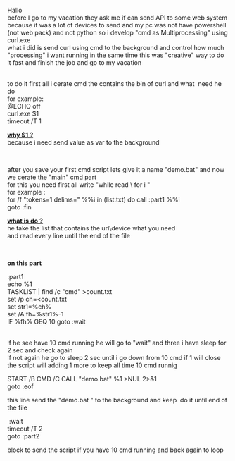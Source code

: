 <p>Hallo <br />before I go to my vacation they ask me if can send API to some web system because it was a lot of devices to send and my pc was not have powershell (not web pack) and not python so i develop "cmd as Multiprocessing" using curl.exe <br />what i did is send curl using cmd to the background and control how much "processing" i want running in the same time this was "creative" way to do it fast and finish the job and go to my vacation</p>
<p><br /> to do it first all i cerate cmd the contains the bin of curl and what&nbsp; need he do <br />for example:<br />@ECHO off<br />curl.exe $1<br />timeout /T 1</p>
<p><span style="text-decoration: underline;"><strong>why $1 ?</strong></span><br />because i need send value as var to the background</p>
<p>&nbsp;</p>
<p>after you save your first cmd script lets give it a name "demo.bat" and now we cerate the "main" cmd part<br />for this you need first all write "while read \ for i " <br />for example :<br />for /f "tokens=1 delims=" %%i in (list.txt) do call :part1 %%i<br />goto :fin</p>
<p><span style="text-decoration: underline;"><strong>what is do ?</strong></span><br />he take the list that contains the url\device what you need<br />and read every line until the end of the file</p>
<p>&nbsp;</p>
<p><strong>on this part</strong></p>
<p>:part1<br />echo %1<br />TASKLIST | find /c "cmd" &gt;count.txt<br />set /p ch=&lt;count.txt<br />set str1=%ch%<br />set /A fh=%str1%-1<br />IF %fh% GEQ 10 goto :wait<br /><br /></p>
<p>if he see have 10 cmd running he will go to "wait" and three i have sleep for 2 sec and check again<br />if not again he go to sleep 2 sec until i go down from 10 cmd if 1 will close the script will adding 1 more to keep all time 10 cmd runnig</p>
<p>START /B CMD /C CALL "demo.bat" %1 &gt;NUL 2&gt;&amp;1<br />goto :eof</p>
<p>this line send the "demo.bat " to the background and keep&nbsp; do it until end of the file</p>
<p>&nbsp;:wait<br />timeout /T 2<br />goto :part2</p>
<p>block to send the script if you have 10 cmd running and back again to loop</p>
